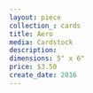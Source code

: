 ```yaml
---
layout: piece
collection_: cards
title: Aero
media: Cardstock
description:
dimensions: 5" x 6"
price: $3.50
create_date: 2016
---
```

